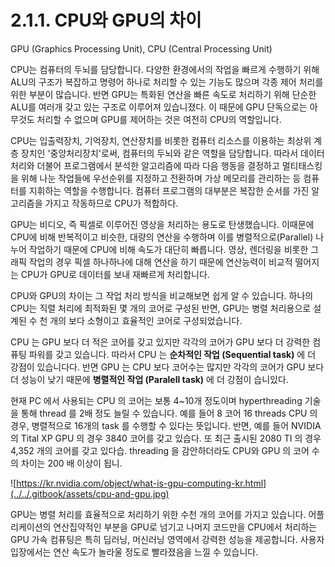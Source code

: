 # 2.1.1.     CPU와 GPU의 차이

  
GPU \(Graphics Processing Unit\), CPU \(Central Processing Unit\)

CPU는 컴퓨터의 두뇌를 담당합니다. 다양한 환경에서의 작업을 빠르게 수행하기 위해 ALU의 구조가 복잡하고 명령어 하나로 처리할 수 있는 기능도 많으며 각종 제어 처리를 위한 부분이 많습니다. 반면 GPU는 특화된 연산을 빠른 속도로 처리하기 위해 단순한 ALU를 여러개 갖고 있는 구조로 이루어져 있습니졌다. 이 때문에 GPU 단독으로는 아무것도 처리할 수 없으며 GPU를 제어하는 것은 여전히 CPU의 역할입니다.

CPU는 입출력장치, 기억장치, 연산장치를 비롯한 컴퓨터 리소스를 이용하는 최상위 계층 장치인 '중앙처리장치'로써, 컴퓨터의 두뇌와 같은 역할을 담당합니다. 따라서 데이터 처리와 더불어 프로그램에서 분석한 알고리즘에 따라 다음 행동을 결정하고 멀티태스킹을 위해 나눈 작업들에 우선순위를 지정하고 전환하며 가상 메모리를 관리하는 등 컴퓨터를 지휘하는 역할을 수행합니다. 컴퓨터 프로그램의 대부분은 복잡한 순서를 가진 알고리즘을 가지고 작동하므로 CPU가 적합하다.

GPU는 비디오, 즉 픽셀로 이루어진 영상을 처리하는 용도로 탄생했습니다. 이때문에 CPU에 비해 반복적이고 비슷한, 대량의 연산을 수행하며 이를 병렬적으로\(Parallel\) 나누어 작업하기 때문에 CPU에 비해 속도가 대단히 빠릅니다. 영상, 렌더링을 비롯한 그래픽 작업의 경우 픽셀 하나하나에 대해 연산을 하기 때문에 연산능력이 비교적 떨어지는 CPU가 GPU로 데이터를 보내 재빠르게 처리합니다.

CPU와 GPU의 차이는 그 작업 처리 방식을 비교해보면 쉽게 알 수 있습니다. 하나의 CPU는 직렬 처리에 최적화된 몇 개의 코어로 구성된 반면, GPU는 병렬 처리용으로 설계된 수 천 개의 보다 소형이고 효율적인 코어로 구성되었습니다.

 CPU 는 GPU 보다 더 적은 코어를 갖고 있지만 각각의 코어가 GPU 보다 더 강력한 컴퓨팅 파워를 갖고 있습니다. 따라서 CPU 는 **순차적인 작업 \(Sequential task\)** 에 더 강점이 있습니다다. 반면 GPU 는 CPU 보다 코어수는 많지만 각각의 코어가 GPU 보다 더 성능이 낮기 때문에 **병렬적인 작업 \(Paralell task\)** 에 더 강점이 습니있다.

 현재 PC 에서 사용되는 CPU 의 코어는 보통 4~10개 정도이며 hyperthreading 기술을 통해 thread 를 2배 정도 늘릴 수 있습니다. 예를 들어 8 코어 16 threads CPU 의 경우, 병렬적으로 16개의 task 를 수행할 수 있다는 뜻입니다. 반면, 예를 들어 NVIDIA 의 Tital XP GPU 의 경우 3840 코어를 갖고 있습다. 또 최근 출시된 2080 TI 의 경우 4,352 개의 코어를 갖고 있다습. threading 을 감안하더라도 CPU와 GPU 의 코어 수의 차이는 200 배 이상이 됩니.   


![https://kr.nvidia.com/object/what-is-gpu-computing-kr.html](../../.gitbook/assets/cpu-and-gpu.jpg)

 GPU는 병렬 처리를 효율적으로 처리하기 위한 수천 개의 코어를 가지고 있습니다. 어플리케이션의 연산집약적인 부분을 GPU로 넘기고 나머지 코드만을 CPU에서 처리하는 GPU 가속 컴퓨팅은 특히 딥러닝, 머신러닝 영역에서 강력한 성능을 제공합니다. 사용자 입장에서는 연산 속도가 놀라울 정도로 빨라졌음을 느낄 수 있습니다.

